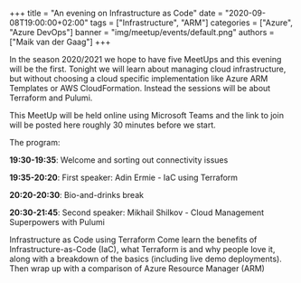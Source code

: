 +++
title = "An evening on Infrastructure as Code"
date = "2020-09-08T19:00:00+02:00"
tags = ["Infrastructure", "ARM"]
categories = ["Azure", "Azure DevOps"]
banner = "img/meetup/events/default.png"
authors = ["Maik van der Gaag"]
+++

In the season 2020/2021 we hope to have five MeetUps and this evening will be the first. Tonight we will learn about managing cloud infrastructure, but without choosing a cloud specific implementation like Azure ARM Templates or AWS CloudFormation. Instead the sessions will be about Terraform and Pulumi.

This MeetUp will be held online using Microsoft Teams and the link to join will be posted here roughly 30 minutes before we start.

The program:

**19:30-19:35**: Welcome and sorting out connectivity issues

**19:35-20:20**: First speaker: Adin Ermie - IaC using Terraform

**20:20-20:30**: Bio-and-drinks break

**20:30-21:45**: Second speaker: Mikhail Shilkov - Cloud Management Superpowers with Pulumi


Infrastructure as Code using Terraform
Come learn the benefits of Infrastructure-as-Code (IaC), what Terraform is and why people love it, along with a breakdown of the basics (including live demo deployments). Then wrap up with a comparison of Azure Resource Manager (ARM)